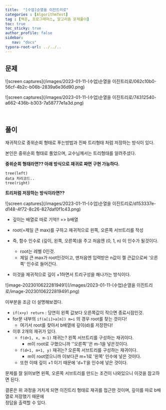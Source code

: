 ```yaml
---
title:  "[수업]순열을 이진트리로"
categories : [AlgorithmTest]
tag : [백준, 프로그래머스, 알고리즘 문제풀이]
toc: true
toc_sticky: true
author_profile: false
sidebar:
   nav: "docs"
typora-root-url: ../../..
---
```




## 문제

![screen captures](/images/2023-01-11-(수업)순열을 이진트리로/062c10b0-56cf-4b2c-b06b-2839a6e36d90.png)

![screen captures](/images/2023-01-11-(수업)순열을 이진트리로/74312540-a662-436b-b303-7a58777e1a3d.png)

<br>

## 풀이

재귀적으로 중위순회 형태로 푸는방법과 진짜 트리형태 처럼 저장하는 방식이 있다.

본인은 중위순회 형태로 풀었으며, 교수님께서는 트리형태를 알려주셨다.



**중위순회 형태라면?? 아래 방식으로 재귀로 짜면 구현 가능하다.**

```
tree(left)   
data 처리코드..   
tree(right)   
```



**트리처럼 저장하는 방식이라면??**

![screen captures](/images/2023-01-11-(수업)순열을 이진트리로/d153337e-d148-4f72-8c26-827daf0f1c43.png)



* 깊이는 배열로 따로 기억!! => b배열
* root(=제일 큰 max)를 구하고 재귀적으로 왼쪽, 오른쪽 서브트리를 작성

* 즉, 함수 인수로 (깊이, 왼쪽, 오른쪽)을 주고 처음엔 (0, 1, n) 이 인수가 될것이다. 
  * root는 레벨 0인것.   
  * 제일 큰 max가 root인것이고, 맨처음엔 입력받은 n값이 젤 큰값으로써 '오른쪽' 인수로 들어간다.

* 이것을 재귀적으로 깊이 +1하면서 트리구성을 해나가는 방식이다.



![image-20230106222819491](/images/2023-01-11-(수업)순열을 이진트리로/image-20230106222819491.png)



이부분을 조금 더 설명해보겠다.

* `if(x>y) return` : 당연히 왼쪽 값보다 오른쪽값이 작으면 종료시점인것.
* for문 내부의 `if(a[i]>a[m]) m=i` 의 경우 root를 찾는 것이다!
  * 여기서 root를 찾아서 b배열에 깊이(d)를 저장한다!
* 이후 2개의 재귀가 있다.
  * `f(d+1, x, m-1)` 재귀는? 왼쪽 서브트리를 구성하는 재귀이다.
    * m이 root로 구했으니까 ''오른쪽''은 m-1을 넣은것이다.
  * `f(d+1, m+1, y)` 재귀는? 오른쪽 서브트리를 구성하는 재귀이다.
    * m이 root였으니까 이보다큰 m+1로 '왼쪽' 인수에 넣은 것이다.
  * 또한 이때 깊이 +1 이기 때문에 'd+1'을 인수에 넣은 것이다.



문제를 잘 읽어보면 왼쪽, 오른쪽 서브트리를 만드는 조건이 나와있으니 이것을 참고하면 된다.

결론은 위 과정을 거치게 되면 이진트리 형태로 재귀를 접근한 것이며, 깊이를 따로 b배열로 저장했기 때문에  
정답을 출력할 수 있다.

